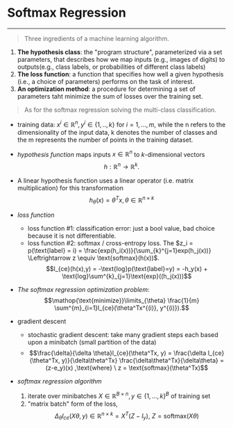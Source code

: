 # Softmax Regression
***

> Three ingredients of a machine learning algorithm.
1. **The hypothesis class**: the "program structure", parameterized via a set parameters, that describes how we map inputs (e.g., images of digits) to outputs(e.g., class labels, or probabilities of different class labels)
2. **The loss function**: a function that specifies how well a given hypothesis (i.e., a choice of parameters) performs on the task of interest.
3. **An optimization method**: a procedure for determining a set of parameters taht minimize the sum of losses over the training set.

> As for the softmax regression solving the multi-class classification.
- training data: $x^{i} \in \mathbb{R}^n, y^{i} \in \{1,..,k\}$ for $i = 1,...,m$, while the n refers to the dimensionality of the input data, k denotes the number of classes and the m represents the number of points in the training dataset.
- *hypothesis function* maps inputs $x \in \mathbb{R}^n$ to $k$-dimensional vectors
$$h: \mathbb{R}^n \to \mathbb{R}^k.$$

- A linear hypothesis function uses a linear operator (i.e. matrix multiplication) for this transformation 
$$h_\theta(x) = \theta^{T}x, \theta \in \mathbb{R}^{n \times k}$$ 
- *loss function*
    - loss function #1: classification error: just a bool value, bad choice because it is not differentiable.
    - loss function #2: softmax / cross-entropy loss. The $z_i = p(\text{label} = i) = \frac{exp(h_i(x))}{\sum_{k}^{j=1}exp(h_j(x))} \Leftrightarrow z \equiv \text{softmax}(h(x))$. $$l_{ce}(h(x),y) = -\text{log}p(\text{label}=y) = -h_y(x) + \text{log}\sum^{k}_{j=1}\text{exp}((h_j(x)))$$

- *The softmax regression optimization problem*: 
$$\mathop{\text{minimize}}\limits_{\theta} \frac{1}{m} \sum^{m}_{i=1}l_{ce}(\theta^Tx^{(i)}, y^{(i)}).$$

- gradient descent 
    - stochastic gradient descent: take many gradient steps each based upon a minibatch (small partition of the data)
    - $$\frac{\delta}{\delta \theta}l_{ce}(\theta^Tx, y) = \frac{\delta l_{ce}(\theta^Tx, y)}{\delta\theta^Tx} \frac{\delta\theta^Tx}{\delta\theta} = (z-e_y)(x) ,\text{where} \ z = \text{softmax}(\theta^Tx)$$

- *softmax regression algorithm*
    1. iterate over minibatches $X \in \mathbb{R}^{B\times n}, y \in \{1,...,k\}^{B}$ of training set
    2. "matrix batch" form of the loss, $$\Delta_\theta l_{ce}(X\theta, y) \in \mathbb{R}^{n \times k} = X^T(Z-I_y), \ Z=\text{softmax}(X\theta)$$

